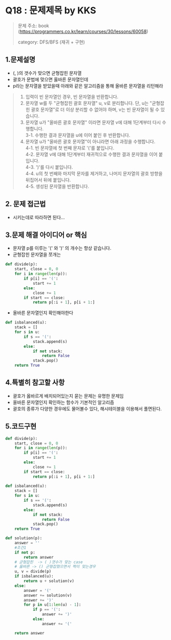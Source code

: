 # Q18 : 문제제목 by KKS
> 문제 주소: book (https://programmers.co.kr/learn/courses/30/lessons/60058)
> 
> category: DFS/BFS (재귀 + 구현)

## 1.문제설명
- (, )의 갯수가 맞으면 균형잡힌 문자열
- 괄호가 문법에 맞으면 옳바른 문자열인데
- p라는 문자열을 받았을때 아래와 같은 알고리즘을 통해 올바른 문자열을 리턴해라
>
>1. 입력이 빈 문자열인 경우, 빈 문자열을 반환합니다. 
>2. 문자열 w를 두 "균형잡힌 괄호 문자열" u, v로 분리합니다. 단, u는 "균형잡힌 괄호 문자열"로 더 이상 분리할 수 없어야 하며, v는 빈 문자열이 될 수 있습니다. 
>3. 문자열 u가 "올바른 괄호 문자열" 이라면 문자열 v에 대해 1단계부터 다시 수행합니다.  
> 3-1. 수행한 결과 문자열을 u에 이어 붙인 후 반환합니다. 
>4. 문자열 u가 "올바른 괄호 문자열"이 아니라면 아래 과정을 수행합니다.   
  4-1. 빈 문자열에 첫 번째 문자로 '('를 붙입니다.   
  4-2. 문자열 v에 대해 1단계부터 재귀적으로 수행한 결과 문자열을 이어 붙입니다.   
  4-3. ')'를 다시 붙입니다.   
  4-4. u의 첫 번째와 마지막 문자를 제거하고, 나머지 문자열의 괄호 방향을 뒤집어서 뒤에 붙입니다.   
  4-5. 생성된 문자열을 반환합니다.

## 2. 문제 접근법 
- 시키는데로 따라하면 된다...
## 3.문제 해결 아이디어 or 핵심
- 문자열 p를 이루는 '(' 와 ')' 의 개수는 항상 같습니다.
- 균형잡힌 문자열을 쪼개는
```python
def divide(p):
    start, close = 0, 0
    for i in range(len(p)):
        if p[i] == '(':
            start += 1
        else:
            close += 1
        if start == close:
            return p[:i + 1], p[i + 1:]
```
- 올바른 문자열인지 확인해야한다
```python
def isbalanced(u):
    stack = []
    for s in u:
        if s == '(':
            stack.append(s)
        else:
            if not stack:
                return False
            stack.pop()
    return True
```
## 4.특별히 참고할 사항
- 괄호가 옳바르게 배치되어있는지 묻는 문제는 유명한 문제임 
- 올바른 문자열인지 확인하는 함수가 기본적인 알고리즘 
- 괄호의 종류가 다양한 경우에도 물어볼수 있다, 해시테이블을 이용해서 풀면된다.
## 5.코드구현
``` python
def divide(p):
    start, close = 0, 0
    for i in range(len(p)):
        if p[i] == '(':
            start += 1
        else:
            close += 1
        if start == close:
            return p[:i + 1], p[i + 1:]
        
def isbalanced(u):
    stack = []
    for s in u:
        if s == '(':
            stack.append(s)
        else:
            if not stack:
                return False
            stack.pop()
    return True

def solution(p):
    answer = ''
    #조건1
    if not p:
        return answer
    # 균형잡힌  -> ( )갯수가 맞는 case
    # 옳바른 -> () 군형잡혔으면서 짝이 맞는경우
    u, v = divide(p)
    if isbalanced(u):
        return u + solution(v)
    else:
        answer = '('
        answer += solution(v)
        answer += ')'
        for p in u[1:len(u) - 1]:
            if p == '(':
                answer += ')'
            else:
                answer += '('

    return answer
```